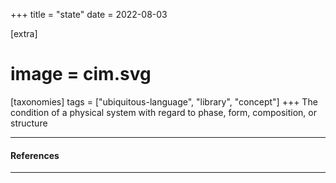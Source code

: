 +++
title = "state"
date = 2022-08-03

[extra]
#  image = cim.svg
[taxonomies]
   tags = ["ubiquitous-language", "library", "concept"]
+++
The condition of a physical system with regard to phase, form, composition, or structure

---

#### References

---
